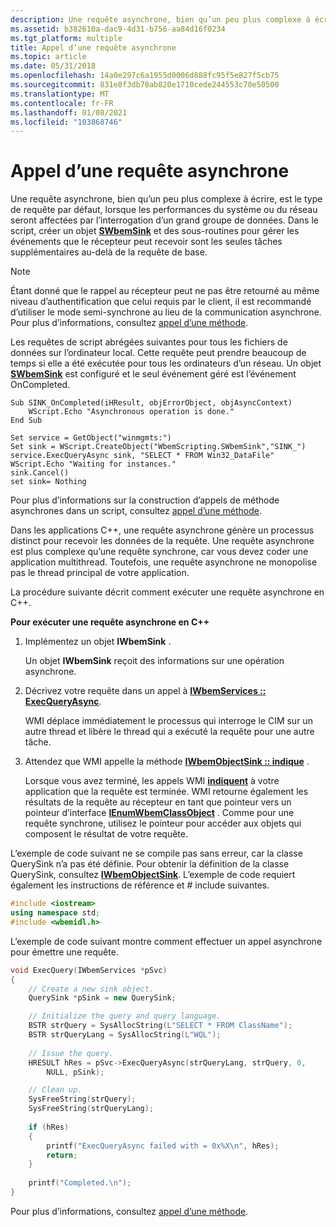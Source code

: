 ```yaml
---
description: Une requête asynchrone, bien qu’un peu plus complexe à écrire, est le type de requête par défaut, lorsque les performances du système ou du réseau seront affectées par l’interrogation d’un grand groupe de données.
ms.assetid: b382610a-dac9-4d31-b756-aa84d16f0234
ms.tgt_platform: multiple
title: Appel d’une requête asynchrone
ms.topic: article
ms.date: 05/31/2018
ms.openlocfilehash: 14a0e297c6a1955d0006d888fc95f5e827f5cb75
ms.sourcegitcommit: 831e8f3db78ab820e1710cede244553c70e50500
ms.translationtype: MT
ms.contentlocale: fr-FR
ms.lasthandoff: 01/08/2021
ms.locfileid: "103868746"
---
```

# <a name="invoking-an-asynchronous-query"></a>Appel d’une requête asynchrone

Une requête asynchrone, bien qu’un peu plus complexe à écrire, est le type de requête par défaut, lorsque les performances du système ou du réseau seront affectées par l’interrogation d’un grand groupe de données. Dans le script, créer un objet [**SWbemSink**](swbemsink.md) et des sous-routines pour gérer les événements que le récepteur peut recevoir sont les seules tâches supplémentaires au-delà de la requête de base.

> [!Note]  
> Étant donné que le rappel au récepteur peut ne pas être retourné au même niveau d’authentification que celui requis par le client, il est recommandé d’utiliser le mode semi-synchrone au lieu de la communication asynchrone. Pour plus d’informations, consultez [appel d’une méthode](calling-a-method.md).

 

Les requêtes de script abrégées suivantes pour tous les fichiers de données sur l’ordinateur local. Cette requête peut prendre beaucoup de temps si elle a été exécutée pour tous les ordinateurs d’un réseau. Un objet [**SWbemSink**](swbemsink.md) est configuré et le seul événement géré est l’événement OnCompleted.


```VB
Sub SINK_OnCompleted(iHResult, objErrorObject, objAsyncContext)
    WScript.Echo "Asynchronous operation is done."
End Sub

Set service = GetObject("winmgmts:")
Set sink = WScript.CreateObject("WbemScripting.SWbemSink","SINK_")
service.ExecQueryAsync sink, "SELECT * FROM Win32_DataFile"
WScript.Echo "Waiting for instances."
sink.Cancel()
set sink= Nothing
```



Pour plus d’informations sur la construction d’appels de méthode asynchrones dans un script, consultez [appel d’une méthode](calling-a-method.md).

Dans les applications C++, une requête asynchrone génère un processus distinct pour recevoir les données de la requête. Une requête asynchrone est plus complexe qu’une requête synchrone, car vous devez coder une application multithread. Toutefois, une requête asynchrone ne monopolise pas le thread principal de votre application.

La procédure suivante décrit comment exécuter une requête asynchrone en C++.

**Pour exécuter une requête asynchrone en C++**

1.  Implémentez un objet **IWbemSink** .

    Un objet **IWbemSink** reçoit des informations sur une opération asynchrone.

2.  Décrivez votre requête dans un appel à [**IWbemServices :: ExecQueryAsync**](/windows/desktop/api/WbemCli/nf-wbemcli-iwbemservices-execqueryasync).

    WMI déplace immédiatement le processus qui interroge le CIM sur un autre thread et libère le thread qui a exécuté la requête pour une autre tâche.

3.  Attendez que WMI appelle la méthode [**IWbemObjectSink :: indique**](/windows/desktop/api/Wbemcli/nf-wbemcli-iwbemobjectsink-indicate) .

    Lorsque vous avez terminé, les appels WMI [**indiquent**](/windows/desktop/api/Wbemcli/nf-wbemcli-iwbemobjectsink-indicate) à votre application que la requête est terminée. WMI retourne également les résultats de la requête au récepteur en tant que pointeur vers un pointeur d’interface [**IEnumWbemClassObject**](/windows/desktop/api/Wbemcli/nn-wbemcli-ienumwbemclassobject) . Comme pour une requête synchrone, utilisez le pointeur pour accéder aux objets qui composent le résultat de votre requête.

L’exemple de code suivant ne se compile pas sans erreur, car la classe QuerySink n’a pas été définie. Pour obtenir la définition de la classe QuerySink, consultez [**IWbemObjectSink**](iwbemobjectsink.md). L’exemple de code requiert également les instructions de référence et \# include suivantes.


```C++
#include <iostream>
using namespace std;
#include <wbemidl.h>
```



L’exemple de code suivant montre comment effectuer un appel asynchrone pour émettre une requête.


```C++
void ExecQuery(IWbemServices *pSvc)
{
    // Create a new sink object.
    QuerySink *pSink = new QuerySink;

    // Initialize the query and query language.
    BSTR strQuery = SysAllocString(L"SELECT * FROM ClassName");
    BSTR strQueryLang = SysAllocString(L"WQL");
    
    // Issue the query.
    HRESULT hRes = pSvc->ExecQueryAsync(strQueryLang, strQuery, 0,
        NULL, pSink);

    // Clean up.
    SysFreeString(strQuery);
    SysFreeString(strQueryLang);
    
    if (hRes)
    {
        printf("ExecQueryAsync failed with = 0x%X\n", hRes);
        return;
    }
    
    printf("Completed.\n");
}
```



Pour plus d’informations, consultez [appel d’une méthode](calling-a-method.md).

 

 



